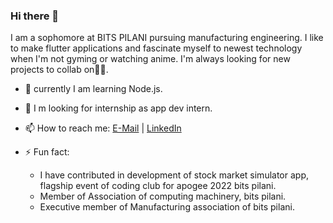 ### Hi there 👋


I am a sophomore at BITS PILANI pursuing manufacturing engineering. I like to make flutter applications and fascinate myself to newest technology when I'm not gyming or watching anime. I'm always looking for new projects to collab on✌🏻.


- 🌱  currently I am learning Node.js. 

- 👯   I m looking for internship as app dev intern.

- 📫   How to reach me: [E-Mail](mailto:bhansalichayan@gmail.com) | [LinkedIn](https://www.linkedin.com/in/chayan-bhansali-0501b6234/) 

- ⚡  Fun fact: 
     - I have contributed in development of stock market simulator app, flagship event of coding club for apogee        2022 bits pilani.  
     - Member of Association of computing machinery, bits pilani.
     - Executive member of Manufacturing association of bits pilani.


